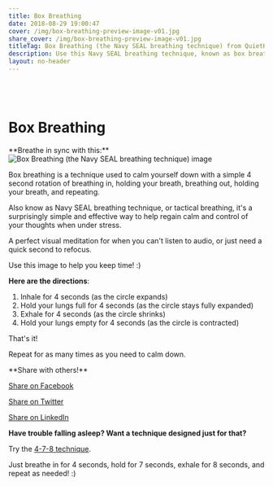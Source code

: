 ```yaml
---
title: Box Breathing
date: 2018-08-29 19:00:47
cover: /img/box-breathing-preview-image-v01.jpg
share_cover: /img/box-breathing-preview-image-v01.jpg
titleTag: Box Breathing (the Navy SEAL breathing technique) from QuietKit
description: Use this Navy SEAL breathing technique, known as box breathing, to calm down quickly and easily, no matter where you are.
layout: no-header
---
```


<div class="center-all-div" style="margin-top: 90px;"><h1>Box Breathing</h1>**Breathe in sync with this:**

<img src="/img/box-breathing-4x-v03.gif" alt="Box Breathing (the Navy SEAL breathing technique) image">

</div>

Box breathing is a technique used to calm yourself down with a simple 4 second rotation of breathing in, holding your breath, breathing out, holding your breath, and repeating.

Also know as Navy SEAL breathing technique, or tactical breathing, it's a surprisingly simple and effective way to help regain calm and control of your thoughts when under stress.

A perfect visual meditation for when you can't listen to audio, or just need a quick second to refocus.

Use this image to help you keep time! :)

**Here are the directions**:
1. Inhale for 4 seconds (as the circle expands)
2. Hold your lungs full for 4 seconds (as the circle stays fully expanded)
3. Exhale for 4 seconds (as the circle shrinks)
4. Hold your lungs empty for 4 seconds (as the circle is contracted)

That's it!

Repeat for as many times as you need to calm down.

<div class="center-all-div">
**Share with others!**

<a href="https://www.facebook.com/sharer/sharer.php?u=https%3A//quietkit.com/box-breathing/" class="btn btn-danger" role="button" target="_blank" style="display:inline-block;">Share on Facebook</a>

<a href="http://twitter.com/intent/tweet?text=Box%20Breathing%20(the%20Navy%20SEAL%20breathing%20technique)%20from%20%40QuietKitApp%20https%3A%2F%2Fquietkit.com%2Fbox-breathing%2F" class="btn btn-danger" role="button" target="_blank" style="display:inline-block;">Share on Twitter</a>

<a href="https://www.linkedin.com/shareArticle?mini=true&url=https%3A//quietkit.com/box-breathing/&title=Box%20Breathing%20(the%20Navy%20SEAL%20breathing%20technique)%20from%20QuietKit&summary=&source=" class="btn btn-danger" role="button" target="_blank" style="display:inline-block;">Share on LinkedIn</a>

</div>

**Have trouble falling asleep?  Want a technique designed just for that?**

Try the <a href="/img/4-7-8-v02.gif">4-7-8 technique</a>.

Just breathe in for 4 seconds, hold for 7 seconds, exhale for 8 seconds, and repeat as needed!  :)




